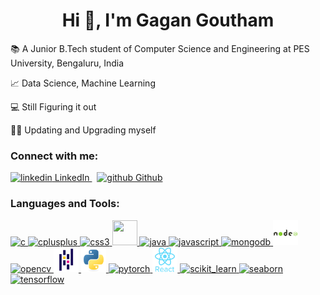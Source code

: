 <h1 align="center">Hi 👋, I'm Gagan Goutham</h1>


<p align="left">📚 A Junior B.Tech student of Computer Science and Engineering at PES University, Bengaluru, India </p>
<p align="left">📈 Data Science, Machine Learning </p>
<p align="left">💻 Still Figuring it out</p>
<p align="left">👨‍💻 Updating and Upgrading myself</p>

<h3 align="left">Connect with me:</h3>
<p align="left">
  <a href="https://www.linkedin.com/in/gagan-goutham-242a641b1/" rel="nofollow noreferrer">
    <img src="https://i.stack.imgur.com/gVE0j.png" alt="linkedin"> LinkedIn
  </a> &nbsp; 
  <a href="https://github.com/GaganGoutham" rel="nofollow noreferrer">
    <img src="https://i.stack.imgur.com/tskMh.png" alt="github"> Github
  </a>
</p>


<!--<h3 align="left">Connect with me:</h3>
<p align="left">
<a href="https://www.linkedin.com/in/gagan-goutham-242a641b1/" target="blank"><img align="center" src="https://raw.githubusercontent.com/rahuldkjain/github-profile-readme-generator/master/src/images/icons/Social/linked-in-alt.svg" alt="gagan-goutham-242a641b1" height="30" width="40" /></a>
<a href="https://www.instagram.com/gagan_goutham/" target="blank"><img align="center" src="https://raw.githubusercontent.com/rahuldkjain/github-profile-readme-generator/master/src/images/icons/Social/instagram.svg" alt="gagan_goutham" height="30" width="40" /></a>
<a href="https://www.leetcode.com/sammithsb" target="blank"><img align="center" src="https://raw.githubusercontent.com/rahuldkjain/github-profile-readme-generator/master/src/images/icons/Social/leet-code.svg" alt="sammithsb" height="30" width="40" /></a>-->

<h3 align="left">Languages and Tools:</h3>
<p align="left"> <a href="https://www.cprogramming.com/" target="_blank" rel="noreferrer"> <img src="https://cdn.jsdelivr.net/gh/devicons/devicon/icons/c/c-original.svg" alt="c" width="40" height="40"/> </a> 
<a href="https://www.w3schools.com/cpp/" target="_blank" rel="noreferrer"> <img src="https://cdn.jsdelivr.net/gh/devicons/devicon/icons/cplusplus/cplusplus-original.svg" alt="cplusplus" width="40" height="40"/> </a> 
<a href="https://www.w3schools.com/css/" target="_blank" rel="noreferrer"> <img src="https://cdn.jsdelivr.net/gh/devicons/devicon/icons/css3/css3-original.svg" alt="css3" width="40" height="40"/> </a> 
<a href="https://expressjs.com" target="_blank" rel="noreferrer"> <img src="https://cdn.jsdelivr.net/gh/devicons/devicon/icons/nodejs/nodejs-original.svg" width="40" height="40"/> </a>  
<a href="https://www.java.com" target="_blank" rel="noreferrer"> <img src="https://cdn.jsdelivr.net/gh/devicons/devicon/icons/java/java-original-wordmark.svg" alt="java" width="40" height="40"/> </a> 
<a href="https://developer.mozilla.org/en-US/docs/Web/JavaScript" target="_blank" rel="noreferrer"> <img src="https://cdn.jsdelivr.net/gh/devicons/devicon/icons/javascript/javascript-original.svg" alt="javascript" width="40" height="40"/> </a> 
<a href="https://www.mongodb.com/" target="_blank" rel="noreferrer"> <img src="https://cdn.jsdelivr.net/gh/devicons/devicon/icons/mongodb/mongodb-original-wordmark.svg" alt="mongodb" width="40" height="40"/> </a> 
<a href="https://nodejs.org" target="_blank" rel="noreferrer"> <img src="https://raw.githubusercontent.com/devicons/devicon/master/icons/nodejs/nodejs-original-wordmark.svg" alt="nodejs" width="40" height="40"/> </a> 
<a href="https://opencv.org/" target="_blank" rel="noreferrer"> <img src="https://www.vectorlogo.zone/logos/opencv/opencv-icon.svg" alt="opencv" width="40" height="40"/> </a> 
<a href="https://pandas.pydata.org/" target="_blank" rel="noreferrer"> <img src="https://raw.githubusercontent.com/devicons/devicon/2ae2a900d2f041da66e950e4d48052658d850630/icons/pandas/pandas-original.svg" alt="pandas" width="40" height="40"/> </a>
<a href="https://www.python.org" target="_blank" rel="noreferrer"> <img src="https://raw.githubusercontent.com/devicons/devicon/master/icons/python/python-original.svg" alt="python" width="40" height="40"/> </a> 
<a href="https://pytorch.org/" target="_blank" rel="noreferrer"> <img src="https://www.vectorlogo.zone/logos/pytorch/pytorch-icon.svg" alt="pytorch" width="40" height="40"/> </a> 
<a href="https://reactjs.org/" target="_blank" rel="noreferrer"> <img src="https://raw.githubusercontent.com/devicons/devicon/master/icons/react/react-original-wordmark.svg" alt="react" width="40" height="40"/> </a> 
<a href="https://scikit-learn.org/" target="_blank" rel="noreferrer"> <img src="https://upload.wikimedia.org/wikipedia/commons/0/05/Scikit_learn_logo_small.svg" alt="scikit_learn" width="40" height="40"/> </a> 
<a href="https://seaborn.pydata.org/" target="_blank" rel="noreferrer"> <img src="https://seaborn.pydata.org/_images/logo-mark-lightbg.svg" alt="seaborn" width="40" height="40"/> </a> 
<a href="https://www.tensorflow.org" target="_blank" rel="noreferrer"> <img src="https://www.vectorlogo.zone/logos/tensorflow/tensorflow-icon.svg" alt="tensorflow" width="40" height="40"/> </a> </p>
